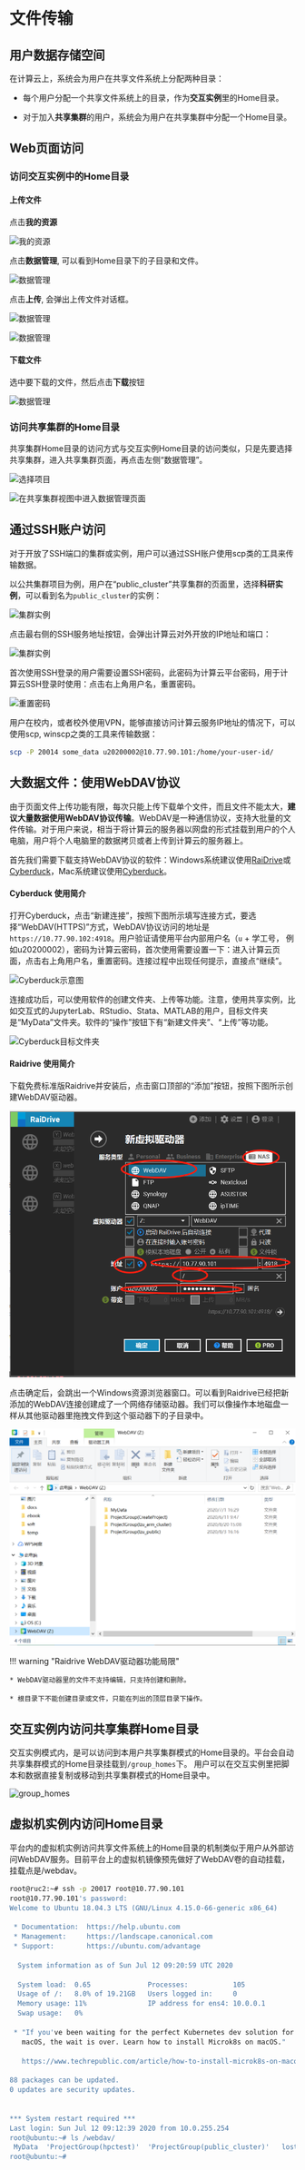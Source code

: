 # 文件传输

## 用户数据存储空间

在计算云上，系统会为用户在共享文件系统上分配两种目录：

  * 每个用户分配一个共享文件系统上的目录，作为**交互实例**里的Home目录。
  
  * 对于加入**共享集群**的用户，系统会为用户在共享集群中分配一个Home目录。

## Web页面访问

### 访问交互实例中的Home目录

#### 上传文件

点击**我的资源**

![我的资源](../images/click_my_resource.png)

点击**数据管理**, 可以看到Home目录下的子目录和文件。

![数据管理](../images/click_my_resource_data.png)

点击**上传**, 会弹出上传文件对话框。

![数据管理](../images/click_upload_button.png)

![数据管理](../images/upload_dialog.png)

#### 下载文件

选中要下载的文件，然后点击**下载**按钮

![数据管理](../images/download_file.png)

### 访问共享集群的Home目录

共享集群Home目录的访问方式与交互实例Home目录的访问类似，只是先要选择共享集群，进入共享集群页面，再点击左侧“数据管理”。

![选择项目](../images/choose_a_project.png)

![在共享集群视图中进入数据管理页面](../images/public_cluster_data_management.png)

## 通过SSH账户访问

对于开放了SSH端口的集群或实例，用户可以通过SSH账户使用scp类的工具来传输数据。

以公共集群项目为例，用户在“public_cluster”共享集群的页面里，选择**科研实例**，可以看到名为`public_cluster`的实例：

![集群实例](../images/public_cluster_instance.png)

点击最右侧的SSH服务地址按钮，会弹出计算云对外开放的IP地址和端口：

![集群实例](../images/ssh_ip_port.png)

首次使用SSH登录的用户需要设置SSH密码，此密码为计算云平台密码，用于计算云SSH登录时使用：点击右上角用户名，重置密码。

![重置密码](../images/reset_passwd.png)

用户在校内，或者校外使用VPN，能够直接访问计算云服务IP地址的情况下，可以使用scp, winscp之类的工具来传输数据：

```bash
scp -P 20014 some_data u20200002@10.77.90.101:/home/your-user-id/
```

## 大数据文件：使用WebDAV协议

由于页面文件上传功能有限，每次只能上传下载单个文件，而且文件不能太大，**建议大量数据使用WebDAV协议传输**。WebDAV是一种通信协议，支持大批量的文件传输。对于用户来说，相当于将计算云的服务器以网盘的形式挂载到用户的个人电脑，用户将个人电脑里的数据拷贝或者上传到计算云的服务器上。

首先我们需要下载支持WebDAV协议的软件：Windows系统建议使用[RaiDrive](https://www.raidrive.com/)或[Cyberduck](https://cyberduck.io/)，Mac系统建议使用[Cyberduck](https://cyberduck.io/)。

#### Cyberduck 使用简介

打开Cyberduck，点击“新建连接”，按照下图所示填写连接方式，要选择“WebDAV(HTTPS)”方式，WebDAV协议访问的地址是`https://10.77.90.102:4918`。用户验证请使用平台内部用户名（`u` + 学工号， 例如u20200002），密码为计算云密码，首次使用需要设置一下：进入计算云页面，点击右上角用户名，重置密码。连接过程中出现任何提示，直接点“继续”。

![Cyberduck示意图](../images/cyberduck.png)

连接成功后，可以使用软件的创建文件夹、上传等功能。注意，使用共享实例，比如交互式的JupyterLab、RStudio、Stata、MATLAB的用户，目标文件夹是“MyData”文件夹。软件的“操作”按钮下有“新建文件夹”、“上传”等功能。

![Cyberduck目标文件夹](../images/cyberduck_upload.png)

#### Raidrive 使用简介

下载免费标准版Raidrive并安装后，点击窗口顶部的“添加”按钮，按照下图所示创建WebDAV驱动器。

![Raidrive示意图](../images/raidrive_config.png)

点击确定后，会跳出一个Windows资源浏览器窗口。可以看到Raidrive已经把新添加的WebDAV连接创建成了一个网络存储驱动器。我们可以像操作本地磁盘一样从其他驱动器里拖拽文件到这个驱动器下的子目录中。

![Raidrive浏览器](../images/raidrive_explorer.png)

!!! warning "Raidrive WebDAV驱动器功能局限"

    * WebDAV驱动器里的文件不支持编辑，只支持创建和删除。

    * 根目录下不能创建目录或文件，只能在列出的顶层目录下操作。

## 交互实例内访问共享集群Home目录

交互实例模式内，是可以访问到本用户共享集群模式的Home目录的。平台会自动共享集群模式的Home目录挂载到`/group_homes`下。 用户可以在交互实例里把脚本和数据直接复制或移动到共享集群模式的Home目录中。

![group_homes](../images/group_homes.png)

## 虚拟机实例内访问Home目录

平台内的虚拟机实例访问共享文件系统上的Home目录的机制类似于用户从外部访问WebDAV服务。目前平台上的虚拟机镜像预先做好了WebDAV卷的自动挂载，挂载点是/webdav。

```bash
root@ruc2:~# ssh -p 20017 root@10.77.90.101
root@10.77.90.101's password:
Welcome to Ubuntu 18.04.3 LTS (GNU/Linux 4.15.0-66-generic x86_64)

 * Documentation:  https://help.ubuntu.com
 * Management:     https://landscape.canonical.com
 * Support:        https://ubuntu.com/advantage

  System information as of Sun Jul 12 09:20:59 UTC 2020

  System load:  0.65              Processes:           105
  Usage of /:   8.0% of 19.21GB   Users logged in:     0
  Memory usage: 11%               IP address for ens4: 10.0.0.1
  Swap usage:   0%

 * "If you've been waiting for the perfect Kubernetes dev solution for
   macOS, the wait is over. Learn how to install Microk8s on macOS."

   https://www.techrepublic.com/article/how-to-install-microk8s-on-macos/

88 packages can be updated.
0 updates are security updates.


*** System restart required ***
Last login: Sun Jul 12 09:12:39 2020 from 10.0.255.254
root@ubuntu:~# ls /webdav/
 MyData  'ProjectGroup(hpctest)'  'ProjectGroup(public_cluster)'   lost+found
root@ubuntu:~#
```
